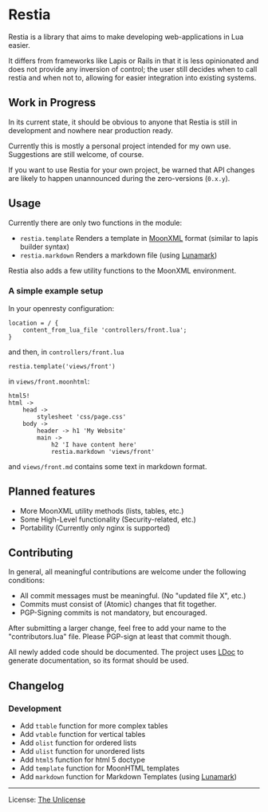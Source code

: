 Restia
================================================================================

Restia is a library that aims to make developing web-applications in Lua easier.

It differs from frameworks like Lapis or Rails in that it is less opinionated and
does not provide any inversion of control;
the user still decides when to call restia and when not to, allowing for easier
integration into existing systems.

Work in Progress
--------------------------------------------------------------------------------

In its current state, it should be obvious to anyone that Restia is still in
development and nowhere near production ready.

Currently this is mostly a personal project intended for my own use.
Suggestions are still welcome, of course.

If you want to use Restia for your own project,
be warned that API changes are likely to happen unannounced during the
zero-versions (`0.x.y`).

Usage
--------------------------------------------------------------------------------

Currently there are only two functions in the module:

- `restia.template`
Renders a template in [MoonXML][moonxml] format (similar to lapis builder syntax)
- `restia.markdown`
Renders a markdown file (using [Lunamark][lunamark])

Restia also adds a few utility functions to the MoonXML environment.

### A simple example setup

In your openresty configuration:

	location = / {
		content_from_lua_file 'controllers/front.lua';
	}

and then, in `controllers/front.lua`

	restia.template('views/front')

in `views/front.moonhtml`:

	html5!
	html ->
		head ->
			stylesheet 'css/page.css'
		body ->
			header -> h1 'My Website'
			main ->
				h2 'I have content here'
				restia.markdown 'views/front'

and `views/front.md` contains some text in markdown format.

Planned features
--------------------------------------------------------------------------------

- More MoonXML utility methods (lists, tables, etc.)
- Some High-Level functionality (Security-related, etc.)
- Portability (Currently only nginx is supported)

Contributing
--------------------------------------------------------------------------------

In general, all meaningful contributions are welcome
under the following conditions:

- All commit messages must be meaningful. (No "updated file X", etc.)
- Commits must consist of (Atomic) changes that fit together.
- PGP-Signing commits is not mandatory, but encouraged.

After submitting a larger change, feel free to add your name to the
"contributors.lua" file. Please PGP-sign at least that commit though.

All newly added code should be documented. The project uses [LDoc][ldoc] to
generate documentation, so its format should be used.

Changelog
--------------------------------------------------------------------------------

### Development

- Add `ttable` function for more complex tables
- Add `vtable` function for vertical tables
- Add `olist` function for ordered lists
- Add `ulist` function for unordered lists
- Add `html5` function for html 5 doctype
- Add `template` function for MoonHTML templates
- Add `markdown` function for Markdown Templates (using [Lunamark][lunamark])

----

License: [The Unlicense][unlicense]

[moonxml]:    https://github.com/darkwiiplayer/moonxml "MoonXML"
[lunamark]:   https://github.com/jgm/lunamark "Lunamark"
[unlicense]:  https://unlicense.org "The Unlicense"
[ldoc]:       https://github.com/stevedonovan/LDoc, "LDoc - A Lua Documentation Tool"

